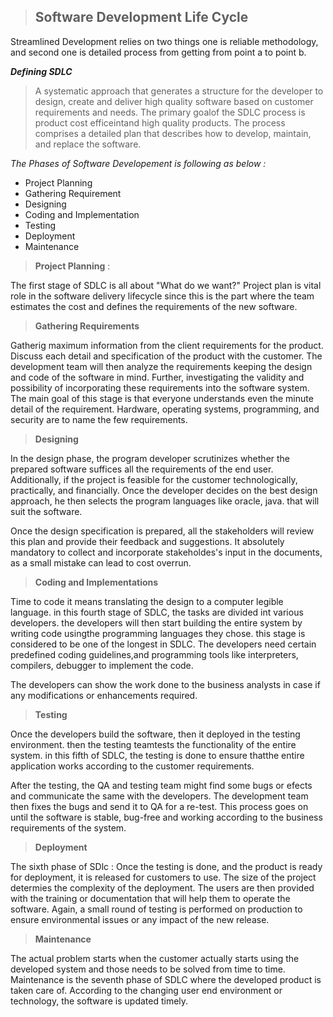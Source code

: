 >## **Software Development Life Cycle**
 
  Streamlined Development relies on two things one is reliable methodology, and second one is detailed process from getting from point a to point b.


**_Defining SDLC_**

>A systematic approach that generates a structure for the developer to design, create and deliver high quality software based on customer requirements and needs. The primary goalof the SDLC process is product cost efficeintand high quality products. The process comprises a detailed plan that describes how to develop, maintain, and replace the software.

_The Phases of Software Developement is following as below :_

* Project Planning
* Gathering Requirement
* Designing
* Coding and Implementation
* Testing
* Deployment
* Maintenance

>**Project Planning** :

The first stage of SDLC is all about "What do we want?" Project plan is vital role in the software delivery lifecycle since this is the part where the team estimates the cost and defines the requirements of the new software.

>**Gathering Requirements**

Gatherig maximum information from the client requirements for the product. Discuss each detail and specification of the product with the customer. The development team will then analyze the requirements keeping the design and code of the software in mind. Further, investigating the validity and possibility of incorporating these requirements into the software system. The main goal of this stage is that everyone understands even the minute detail of the requirement. Hardware, operating systems, programming, and security are to name the few requirements.

>**Designing**

In the design phase, the program developer scrutinizes whether the prepared software suffices all the requirements of the end user. Additionally, if the project is feasible for the customer technologically, practically, and financially. Once the developer decides on the best design approach, he then selects the program languages like oracle, java. that will suit the software.

Once the design specification is prepared, all the stakeholders will review this plan and provide their feedback and suggestions. It absolutely mandatory to collect and incorporate stakeholdes's input in the documents,  as a small mistake can lead to cost overrun.

>**Coding and Implementations**

Time to code it means translating the design to a computer legible language. in this fourth stage of SDLC, the tasks are divided int various developers. the developers will then start building the entire system by writing code usingthe programming languages they chose.
this stage is considered to be one of the longest in SDLC. The developers need certain predefined coding guidelines,and programming tools like interpreters, compilers, debugger to implement the code.

The developers can show the work done to the business analysts in case if any modifications or enhancements required.

>**Testing**

Once the developers build the software, then it deployed in the testing environment. then the testing teamtests the functionality of the entire system. in this fifth of SDLC, the testing is done to ensure thatthe entire application works according to the customer requirements.

After the testing, the QA and testing team might find some bugs or efects and communicate the same with the developers. The development team then fixes the bugs and send it to QA for a re-test. This process goes on until the software is stable, bug-free and working according to the business requirements of the system.

>**Deployment**

The sixth phase of SDlc : Once the testing is done, and the product is ready for deployment, it is released for customers to use. The size of the project determies the complexity of the deployment. The users are then provided with the training or documentation that will help them to operate the software. Again, a small round of testing is performed on production to ensure environmental issues or any impact of the new release.

>**Maintenance**

The actual problem starts when the customer actually starts using the developed system and those needs to be solved from time to time. Maintenance is the seventh phase of SDLC where the developed product is taken care of. According to the changing user end environment or technology, the software is updated timely.